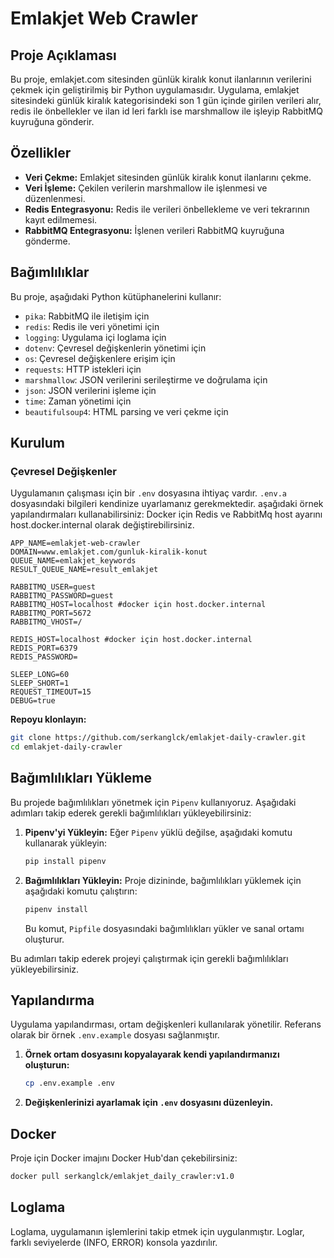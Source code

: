 # Emlakjet Web Crawler

## Proje Açıklaması

Bu proje, emlakjet.com sitesinden günlük kiralık konut ilanlarının verilerini çekmek için geliştirilmiş bir Python uygulamasıdır. Uygulama, emlakjet sitesindeki günlük kiralık kategorisindeki son 1 gün içinde girilen verileri alır, redis ile önbellekler ve ilan id leri farklı ise marshmallow ile işleyip RabbitMQ kuyruğuna gönderir.

## Özellikler

- **Veri Çekme:** Emlakjet sitesinden günlük kiralık konut ilanlarını çekme.
- **Veri İşleme:** Çekilen verilerin marshmallow ile işlenmesi ve düzenlenmesi.
- **Redis Entegrasyonu:** Redis ile verileri önbellekleme ve veri tekrarının kayıt edilmemesi.
- **RabbitMQ Entegrasyonu:** İşlenen verileri RabbitMQ kuyruğuna gönderme.

## Bağımlılıklar

Bu proje, aşağıdaki Python kütüphanelerini kullanır:

- `pika`: RabbitMQ ile iletişim için
- `redis`: Redis ile veri yönetimi için
- `logging`: Uygulama içi loglama için
- `dotenv`: Çevresel değişkenlerin yönetimi için
- `os`: Çevresel değişkenlere erişim için
- `requests`: HTTP istekleri için
- `marshmallow`: JSON verilerini serileştirme ve doğrulama için
- `json`: JSON verilerini işleme için
- `time`: Zaman yönetimi için
- `beautifulsoup4`: HTML parsing ve veri çekme için

## Kurulum

### Çevresel Değişkenler

Uygulamanın çalışması için bir `.env` dosyasına ihtiyaç vardır. `.env.a` dosyasındaki bilgileri kendinize uyarlamanız gerekmektedir. aşağıdaki örnek yapılandırmaları kullanabilirsiniz:
Docker için Redis ve RabbitMq host ayarını host.docker.internal olarak değiştirebilirsiniz.
```env
APP_NAME=emlakjet-web-crawler
DOMAIN=www.emlakjet.com/gunluk-kiralik-konut
QUEUE_NAME=emlakjet_keywords
RESULT_QUEUE_NAME=result_emlakjet

RABBITMQ_USER=guest
RABBITMQ_PASSWORD=guest
RABBITMQ_HOST=localhost #docker için host.docker.internal
RABBITMQ_PORT=5672
RABBITMQ_VHOST=/

REDIS_HOST=localhost #docker için host.docker.internal
REDIS_PORT=6379
REDIS_PASSWORD=

SLEEP_LONG=60
SLEEP_SHORT=1
REQUEST_TIMEOUT=15
DEBUG=true
```

**Repoyu klonlayın:**

```sh
git clone https://github.com/serkanglck/emlakjet-daily-crawler.git
cd emlakjet-daily-crawler
```


## Bağımlılıkları Yükleme

Bu projede bağımlılıkları yönetmek için `Pipenv` kullanıyoruz. Aşağıdaki adımları takip ederek gerekli bağımlılıkları yükleyebilirsiniz:

1. **Pipenv'yi Yükleyin:** Eğer `Pipenv` yüklü değilse, aşağıdaki komutu kullanarak yükleyin:
    ```bash
    pip install pipenv
    ```

2. **Bağımlılıkları Yükleyin:** Proje dizininde, bağımlılıkları yüklemek için aşağıdaki komutu çalıştırın:
    ```bash
    pipenv install
    ```

    Bu komut, `Pipfile` dosyasındaki bağımlılıkları yükler ve sanal ortamı oluşturur.


Bu adımları takip ederek projeyi çalıştırmak için gerekli bağımlılıkları yükleyebilirsiniz.

## Yapılandırma

Uygulama yapılandırması, ortam değişkenleri kullanılarak yönetilir. Referans olarak bir örnek `.env.example` dosyası sağlanmıştır.

1. **Örnek ortam dosyasını kopyalayarak kendi yapılandırmanızı oluşturun:**

    ```sh
    cp .env.example .env
    ```

2. **Değişkenlerinizi ayarlamak için `.env` dosyasını düzenleyin.**

## Docker

Proje için Docker imajını Docker Hub'dan çekebilirsiniz:

```sh
docker pull serkanglck/emlakjet_daily_crawler:v1.0
```


## Loglama

Loglama, uygulamanın işlemlerini takip etmek için uygulanmıştır. Loglar, farklı seviyelerde (INFO, ERROR) konsola yazdırılır.
